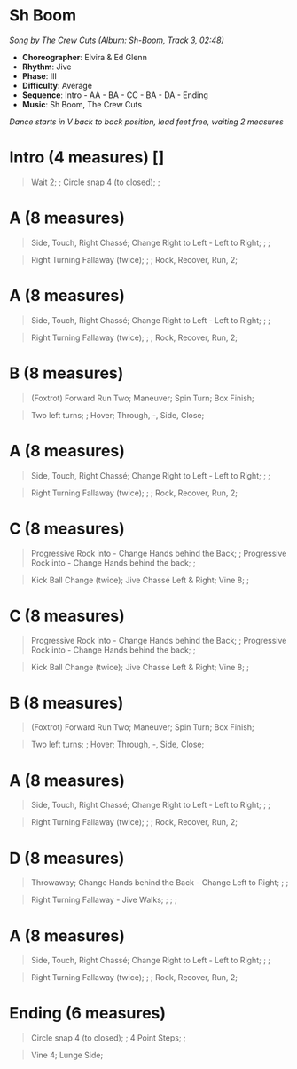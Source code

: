 # Sh Boom
*Song by The Crew Cuts (Album: Sh-Boom, Track 3, 02:48)*

* **Choreographer**: Elvira & Ed Glenn
* **Rhythm**: Jive
* **Phase**: III
* **Difficulty**: Average
* **Sequence**: Intro - AA - BA - CC - BA - DA - Ending
* **Music**: Sh Boom, The Crew Cuts

*Dance starts in V back to back position, lead feet free, waiting 2 measures*

# Intro (4 measures) []

> Wait 2; ; Circle snap 4 (to closed); ;

# A (8 measures)

> Side, Touch, Right Chassé; Change Right to Left - Left to Right; ; ;

> Right Turning Fallaway (twice); ; ; Rock, Recover, Run, 2;

# A (8 measures)

> Side, Touch, Right Chassé; Change Right to Left - Left to Right; ; ;

> Right Turning Fallaway (twice); ; ; Rock, Recover, Run, 2;

# B (8 measures)

> (Foxtrot) Forward Run Two; Maneuver; Spin Turn; Box Finish;

> Two left turns; ; Hover; Through, -, Side, Close;

# A (8 measures)

> Side, Touch, Right Chassé; Change Right to Left - Left to Right; ; ;

> Right Turning Fallaway (twice); ; ; Rock, Recover, Run, 2;

# C (8 measures)

> Progressive Rock into - Change Hands behind the Back; ; Progressive Rock into - Change Hands behind the back; ;

> Kick Ball Change (twice); Jive Chassé Left & Right; Vine 8; ;

# C (8 measures)

> Progressive Rock into - Change Hands behind the Back; ; Progressive Rock into - Change Hands behind the back; ;

> Kick Ball Change (twice); Jive Chassé Left & Right; Vine 8; ;

# B (8 measures)

> (Foxtrot) Forward Run Two; Maneuver; Spin Turn; Box Finish;

> Two left turns; ; Hover; Through, -, Side, Close;

# A (8 measures)

> Side, Touch, Right Chassé; Change Right to Left - Left to Right; ; ;

> Right Turning Fallaway (twice); ; ; Rock, Recover, Run, 2;

# D (8 measures)

> Throwaway; Change Hands behind the Back - Change Left to Right; ; ;

> Right Turning Fallaway - Jive Walks; ; ; ;

# A (8 measures)

> Side, Touch, Right Chassé; Change Right to Left - Left to Right; ; ;

> Right Turning Fallaway (twice); ; ; Rock, Recover, Run, 2;

# Ending (6 measures)

> Circle snap 4 (to closed); ; 4 Point Steps; ;

> Vine 4; Lunge Side;